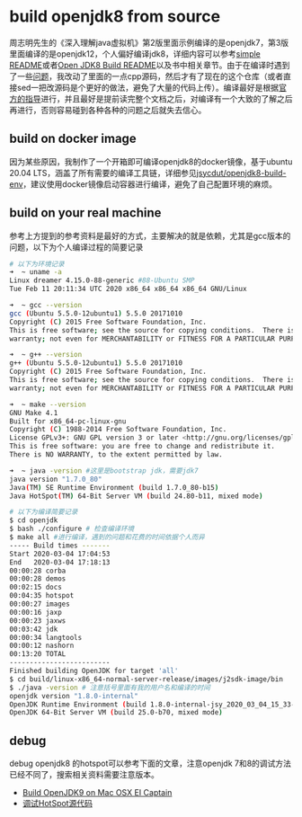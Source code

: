 # build openjdk8 from source

周志明先生的《深入理解java虚拟机》第2版里面示例编译的是openjdk7，第3版里面编译的是openjdk12，个人偏好编译jdk8，详细内容可以参考[simple README](./openjdk/README)或者[Open JDK8 Build README](http://hg.openjdk.java.net/jdk8/jdk8/raw-file/tip/README-builds.html)以及书中相关章节。由于在编译时遇到了一些[问题](https://www.cnblogs.com/sunilsun/p/6078171.html)，我改动了里面的一点cpp源码，然后才有了现在的这个仓库（或者直接sed一把改源码是个更好的做法，避免了大量的代码上传）。编译最好是根据[官方的指导](http://openjdk.java.net/groups/build/doc/building.html)进行，并且最好是提前读完整个文档之后，对编译有一个大致的了解之后再进行，否则容易碰到各种各种的问题之后就失去信心。

## build on docker image

因为某些原因，我制作了一个开箱即可编译openjdk8的docker镜像，基于ubuntu 20.04 LTS，涵盖了所有需要的编译工具链，详细参见[jsycdut/openjdk8-build-env](https://hub.docker.com/r/jsycdut/openjdk8-build-env)，建议使用docker镜像启动容器进行编译，避免了自己配置环境的麻烦。

## build on your real machine

参考上方提到的参考资料是最好的方式，主要解决的就是依赖，尤其是gcc版本的问题，以下为个人编译过程的简要记录

```bash
# 以下为环境记录
➜  ~ uname -a
Linux dreamer 4.15.0-88-generic #88-Ubuntu SMP 
Tue Feb 11 20:11:34 UTC 2020 x86_64 x86_64 x86_64 GNU/Linux

➜  ~ gcc --version
gcc (Ubuntu 5.5.0-12ubuntu1) 5.5.0 20171010
Copyright (C) 2015 Free Software Foundation, Inc.
This is free software; see the source for copying conditions.  There is NO
warranty; not even for MERCHANTABILITY or FITNESS FOR A PARTICULAR PURPOSE.

➜  ~ g++ --version
g++ (Ubuntu 5.5.0-12ubuntu1) 5.5.0 20171010
Copyright (C) 2015 Free Software Foundation, Inc.
This is free software; see the source for copying conditions.  There is NO
warranty; not even for MERCHANTABILITY or FITNESS FOR A PARTICULAR PURPOSE.

➜  ~ make --version
GNU Make 4.1
Built for x86_64-pc-linux-gnu
Copyright (C) 1988-2014 Free Software Foundation, Inc.
License GPLv3+: GNU GPL version 3 or later <http://gnu.org/licenses/gpl.html>
This is free software: you are free to change and redistribute it.
There is NO WARRANTY, to the extent permitted by law.

➜  ~ java -version #这里是bootstrap jdk，需要jdk7
java version "1.7.0_80"
Java(TM) SE Runtime Environment (build 1.7.0_80-b15)
Java HotSpot(TM) 64-Bit Server VM (build 24.80-b11, mixed mode)

# 以下为编译简要记录
$ cd openjdk
$ bash ./configure # 检查编译环境
$ make all #进行编译，遇到的问题和花费的时间依据个人而异
----- Build times -------
Start 2020-03-04 17:04:53
End   2020-03-04 17:18:13
00:00:28 corba
00:00:28 demos
00:02:15 docs
00:04:35 hotspot
00:00:27 images
00:00:16 jaxp
00:00:23 jaxws
00:03:42 jdk
00:00:34 langtools
00:00:12 nashorn
00:13:20 TOTAL
-------------------------
Finished building OpenJDK for target 'all'
$ cd build/linux-x86_64-normal-server-release/images/j2sdk-image/bin 
$ ./java -version # 注意括号里面有我的用户名和编译的时间
openjdk version "1.8.0-internal"
OpenJDK Runtime Environment (build 1.8.0-internal-jsy_2020_03_04_15_33-b00)
OpenJDK 64-Bit Server VM (build 25.0-b70, mixed mode)
```
## debug

debug openjdk8 的hotspot可以参考下面的文章，注意openjdk 7和8的调试方法已经不同了，搜索相关资料需要注意版本。

- [Build OpenJDK9 on Mac OSX EI Captain](https://github.com/chaoyangnz/openjdk9/wiki/Build-OpenJDK9-on-Mac-OSX-EI-Captain)
- [调试HotSpot源代码](https://www.cnblogs.com/mazhimazhi/p/13217159.html)
